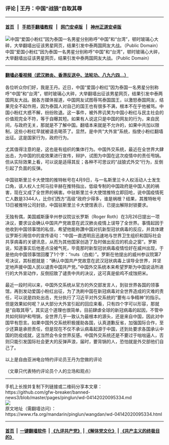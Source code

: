 ### 评论 | 王丹：中国“战狼”自取其辱
------------------------

#### [首页](https://github.com/gfw-breaker/banned-news3/blob/master/README.md) &nbsp;&nbsp;|&nbsp;&nbsp; [手把手翻墙教程](https://github.com/gfw-breaker/guides/wiki) &nbsp;&nbsp;|&nbsp;&nbsp; [网门安卓版](https://github.com/oGate2/oGate) &nbsp;&nbsp;|&nbsp;&nbsp; [神州正道安卓版](https://github.com/SzzdOgate/update) 



<div id="headerimg">
 <img alt="中国“爱国小粉红”因为泰国一名男星分别称呼“中国”和“台湾”，顿时玻璃心大碎，大举翻墙出征该男星网页，结果引发中泰两国网友大战。（Public Domain）" src="https://www.rfa.org/mandarin/pinglun/wangdan/wd-04142020095334.html/phpF0ahfZ.jpg/@@images/0060ce8e-e28b-44af-bcf8-870f5fd4367b.jpeg" title="中国“爱国小粉红”因为泰国一名男星分别称呼“中国”和“台湾”，顿时玻璃心大碎，大举翻墙出征该男星网页，结果引发中泰两国网友大战。（Public Domain）"/>
 <div id="headerimgcontents">
  <div id="headerimgcaption">
   <span>
    中国“爱国小粉红”因为泰国一名男星分别称呼“中国”和“台湾”，顿时玻璃心大碎，大举翻墙出征该男星网页，结果引发中泰两国网友大战。（Public Domain）
   </span>
   <!-- zoomattribute -->
  </div>
  <!-- headerimgcaption -->
 </div>
 <!-- headerimagecontents -->
</div>

<hr/>


#### [翻墙必看视频（武汉肺炎、香港反送中、法轮功、八九六四...）](https://github.com/gfw-breaker/banned-news3/blob/master/pages/link3.md)

<div id="storytext">
 <div>
  <div class="slot_header">
  </div>
 </div>
 <p>
  各位听众你们好，我是王丹。近日，中国“爱国小粉红”因为泰国一名男星分别称呼“中国”和“台湾”，顿时玻璃心大碎，大举翻墙出征该男星网页，结果引发中泰两国网友大战。据各方媒体报道，中国网友试图辱骂泰国国王，以激怒泰国网友，结果完全不起作用，因为泰国人对自己的国王也有很多不满，根本不在乎他被骂。中国小粉红大惑不解，纷纷败退。这一事件，被外界讥笑为中国小粉红与民主社会的价值观完全不符，等于自曝其短。如果有人说这只是中国的网友的行为，来自民间，与政府无关，那就是不了解中国。翻墙本来就是不允许的，如果中共加以限制，这些小粉红早就被请去喝茶了。显然，是中共“大外宣”系统，指使小粉红翻墙出征。这是国家行为，政府行为。
  <br/>
  <br/>
  尤其值得注意的是，这也是有组织的集体行为。中国外交系统，最近在全世界大肆出击，为中国的抗疫效果进行宣传，辩护，试图为中国在这次疫情中的责任甩锅。但从实际效果上看，可以说是适得其反；各种不可思议的“战狼式外交“行为，反倒引起了负面的反弹。
  <br/>
  <br/>
  中国驻斯里兰卡大使馆的推特帐号在4月9日，与一名斯里兰卡人权活动人士发生口角，该人权人士阿马拉辛赫在推特指出，低级专制的中国政府是中国人民的祸害，现在又成了全世界的祸害。中驻斯里兰卡大使馆推特立即回呛，说中国疫情死亡人数是3344人，比你们西方“高级”政府少得多，谁是祸根？结果，其推特帐号13日被推特公司封锁，中国驻斯里兰卡大使馆表示，已提出解除封锁要求。
  <br/>
  <br/>
  无独有偶，美国威斯康辛州参议院议长罗斯（Roger Roth）在3月26日提出一项决议，要求议会确认中国共产党故意在武汉肺炎疫情上误导了全世界。事情起因于他收到中国领事馆的私信，希望他能称讚中国对抗新型冠状病毒的反应，并具体建议罗斯引用信中的宣传语句：“中国一直透明且迅速地与世界卫生组织和国际社会共享病毒的关键讯息，从而为其他国家创造了及时做出反应的机会之窗”。罗斯说，知道事实后他差点没被气死，毕竟那时新型冠状病毒疫情恰好在威州出现，于是他向中国领事馆回覆了1个字：“nuts（白痴）”。罗斯在他提出的威州参议院第7号决议，其标题就是：“确认中国共产党故意在武汉冠状病毒上误导全世界，并坚定地声援中国人民以谴责中国共产党。”中国外交系统本来希望罗斯为中国说话所进行的大外宣动作，反倒招致了谴责中共的决议，这可真是偷鸡不成蚀把米。
  <br/>
  <br/>
  最近一段时间以来，中国外交系统从官方的外交部发言人，到驻世界各国的领事馆，再到发动爱国小粉红出征，为了洗刷中国在新冠病毒对全世界造成的灾难的责任，可以说是四处出击，充分执行了习近平对外交系统的“要有斗争精神”的指示。但是效果如何呢？从大部分大外宣引起的回应来看，只有四个字可以形容，那就是“自取其辱”。其实这个道理也很简单，目前肆虐全球的新冠病毒的起因，不管中共如何辩护和甩锅，全世界几乎一致认为最根本的源头，还是来自中国，因此对中国早有怨言。如果中国外交系统积极援助各国，认真道歉反省，加强国际合作，至少还算是承担责任，但是现在不仅不承认病毒起源于中国，还到处要求各国承认中国的防疫成就，这当然会令全世界反感。中国外交系统还是不要过于咄咄逼人，否则只能引发国际社会更大的反弹声浪，届时，要背锅的人，恐怕就是外交部他们自己了。
  <br/>
  <br/>
  以上是自由亚洲电台特约评论员王丹为您做的评论
  <br/>
  <br/>
  （文章只代表特约评论员个人的立场和观点）
 </p>
</div>

<hr/>
手机上长按并复制下列链接或二维码分享本文章：<br/>
https://github.com/gfw-breaker/banned-news3/blob/master/pages/pinglun/wd-04142020095334.md <br/>
<a href='https://github.com/gfw-breaker/banned-news3/blob/master/pages/pinglun/wd-04142020095334.md'><img src='https://github.com/gfw-breaker/banned-news3/blob/master/pages/pinglun/wd-04142020095334.md.png'/></a> <br/>
原文地址（需翻墙访问）：https://www.rfa.org/mandarin/pinglun/wangdan/wd-04142020095334.html


------------------------
#### [首页](https://github.com/gfw-breaker/banned-news3/blob/master/README.md) &nbsp;|&nbsp; [一键翻墙软件](https://github.com/gfw-breaker/nogfw/blob/master/README.md) &nbsp;| [《九评共产党》](https://github.com/gfw-breaker/9ping.md/blob/master/README.md#九评之一评共产党是什么) | [《解体党文化》](https://github.com/gfw-breaker/jtdwh.md/blob/master/README.md) | [《共产主义的终极目的》](https://github.com/gfw-breaker/gczydzjmd.md/blob/master/README.md)


<img src='http://gfw-breaker.win/banned-news3/pages/pinglun/wd-04142020095334.md' width='0px' height='0px'/>